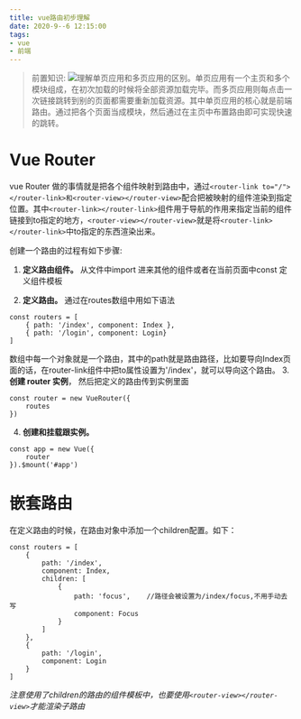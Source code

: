 ```yaml
---
title: vue路由初步理解
date: 2020-9--6 12:15:00
tags: 
- vue
- 前端
---
```

>前置知识:
![](spa.png)理解单页应用和多页应用的区别。单页应用有一个主页和多个模块组成，在初次加载的时候将全部资源加载完毕。而多页应用则每点击一次链接跳转到别的页面都需要重新加载资源。其中单页应用的核心就是前端路由。通过把各个页面当成模块，然后通过在主页中布置路由即可实现快速的跳转。

# Vue Router
vue Router 做的事情就是把各个组件映射到路由中，通过```<router-link to="/"></router-link>和<router-view></router-view>```配合把被映射的组件渲染到指定位置。其中```<router-link></router-link>```组件用于导航的作用来指定当前的组件链接到to指定的地方，```<router-view></router-view>```就是将```<router-link></router-link>```中to指定的东西渲染出来。

创建一个路由的过程有如下步骤:
1. **定义路由组件。** 从文件中import 进来其他的组件或者在当前页面中const 定义组件模板

2. **定义路由。** 通过在routes数组中用如下语法
```
const routers = [
    { path: '/index', component: Index },
    { path: '/login', component: Login}
]

```
数组中每一个对象就是一个路由，其中的path就是路由路径，比如要导向Index页面的话，在router-link组件中把to属性设置为'/index'，就可以导向这个路由。
3. **创建 router 实例**， 然后把定义的路由传到实例里面
```
const router = new VueRouter({
    routes
})
```

4. **创建和挂载跟实例。** 
```
const app = new Vue({
    router
}).$mount('#app')
```
# 嵌套路由
在定义路由的时候，在路由对象中添加一个children配置。如下：
```
const routers = [
    { 
        path: '/index', 
        component: Index,
        children: [
            {
                path: 'focus',    //路径会被设置为/index/focus,不用手动去写
                component: Focus
            }
        ]
    },
    {   
        path: '/login', 
        component: Login
    }
]

```
*注意使用了children的路由的组件模板中，也要使用```<router-view></router-view>```才能渲染子路由*

